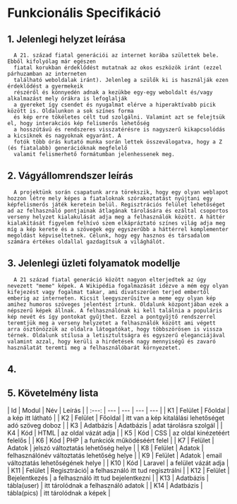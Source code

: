 # Funkcionális Specifikáció
## 1. Jelenlegi helyzet leírása
      A 21. század fiatal generációi az internet korába születtek bele. Ebből kifolyólag már egészen
      fiatal korukban érdeklődést mutatnak az okos eszközök iránt (ezzel párhuzamban az interneten
      található weboldalak iránt). Jelenleg a szülők ki is használják ezen érdeklődést a gyermekeik
      részéről és könnyedén adnak a kezükbe egy-egy weboldalt és/vagy alkalmazást mely órákra is lefoglalják
      a gyereket így csendet és nyugalmat elérve a hiperaktívabb picik között is. Oldalunkon a sok színes forma
      és kép erre tökéletes célt tud szolgálni. Valamint azt se felejtsük el, hogy interakciós kép felismerős lehetőség
      a hosszútávú és rendszeres visszatérésre is nagyszerű kikapcsolódás a kicsiknek és nagyoknak egyaránt. A
      fotók több órás kutató munka során lettek összeválogatva, hogy a Z (és fiatalabb) generációknak megfelelő
      valamit felismerhető formátumban jelenhessenek meg.

## 2. Vágyállomrendszer leírás
      A projektünk során csapatunk arra törekszik, hogy egy olyan weblapot hozzon létre mely képes a fiataloknak szórakoztatást nyújtani egy képfelismerős játék keretein belül. Regisztrációs felület lehetőséget ad az felhasználó pontjainak átlagának tárolására és ezáltal csoportos verseny helyzet kialakulását adja meg a felhasználók között. A háttér kialakítását figyelem felhívó szem elkápráztató színes világ adja meg míg a kép kerete és a szövegek egy egyszerűbb a háttérrel komplementer megoldást képviseltetnek. Célunk, hogy egy hasznos és társadalom számára értékes oldallal gazdagítsuk a világhálót.

## 3. Jelenlegi üzleti folyamatok modellje
      A 21 század fiatal generáció között nagyon elterjedtek az úgy nevezett "meme" képek. A Wikipédia fogalmazását idézve a mém egy olyan kifejezést vagy fogalmat takar, ami divatszerűen terjed embertől emberig az interneten. Kicsit leegyszerűsítve a meme egy olyan kép amihez humoros szöveges jelentést írtunk. Oldalunk központjában ezek a népszerű képek állnak. A felhasználónak ki kell találnia a populáris kép nevét és így pontokat gyűjthet. Ezzel a pontgyűjtő rendszerrel teremtjük meg a verseny helyzetet a felhasználók között ami végett arra ösztönözzük az oldalra látogatókat, hogy többszörösen is vissza térnek. Oldalunk stílusa a letisztultságra és egyszerű eleganciájával valamint azzal, hogy kerüli a hirdetések nagy mennyiségű és zavaró használatát teremti meg a felhasználóbarát környezetet.
      
## 4.
## 5. Követelmény lista
| Id | Modul | Név | Leírás |
| :---: | --- | --- | --- | --- |
| K1 | Felület | Főoldal | a kép itt látható |
| K2 | Felület | Főoldal | itt van a kép kitalálási lehetőséget adó szöveg doboz |
| K3 | Adatbázis | Adatbázis | adat tárolásra szolgál | 
| K4 | Kód  | HTML | az oldal vázát adja |
| K5 | Kód  | CSS | az oldal kinézetéért felelős |
| K6 | Kód  | PHP | a funkciók működéséért felel |
| K7 | Felület | Adatok | jelszó változtatás lehetőség helye |
| K8 | Felület | Adatok | felhasználónév változtatás lehetőség helye |
| K9 | Felület | Adatok | email változtatás lehetőségének helye |
| K10 | Kód | Laravel | a felület vázát adja |
| K11 | Felület | Regisztráció| a felhasználó itt tud regisztrálni |
| K12 | Felület | Bejelentkezés | a felhasználó itt tud bejelentkezni |
| K13 | Adatbázis | tábla(user) | itt tárolódnak a felhasználó adatok |
| K14 | Adatbázis |  tábla(pics) | itt tárolódnak a képek |
